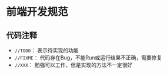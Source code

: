 # 前端开发规范

## 代码注释

- `//TODO`： 表示待实现的功能
- `//FIXME`： 代码存在Bug，不能Run或运行结果不正确，需要修复
- `//XXX`： 勉强可以工作，但是实现的方法不一定很好
